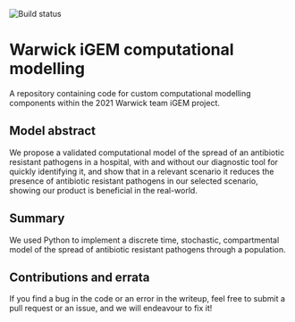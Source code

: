 ![Build status](https://github.com/Warwick-iGEM-2021/modelling/actions/workflows/python-app.yml/badge.svg)

# Warwick iGEM computational modelling

A repository containing code for custom computational modelling components
within the 2021 Warwick team iGEM project.

## Model abstract

We propose a validated computational model of the spread of an antibiotic
resistant pathogens in a hospital, with and without our diagnostic tool for
quickly identifying it, and show that in a relevant scenario it reduces the
presence of antibiotic resistant pathogens in our selected scenario, showing our
product is beneficial in the real-world.

## Summary

We used Python to implement a discrete time, stochastic, compartmental model of
the spread of antibiotic resistant pathogens through a population.

## Contributions and errata

If you find a bug in the code or an error in the writeup, feel free to submit
a pull request or an issue, and we will endeavour to fix it!
